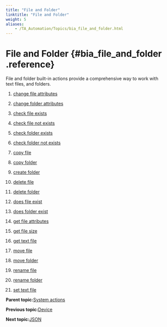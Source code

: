 ```yaml
--- 
title: "File and Folder"
linktitle: "File and Folder"
weight: 5
aliases: 
    - /TA_Automation/Topics/bia_file_and_folder.html
---
```

# File and Folder {#bia_file_and_folder .reference}

File and folder built-in actions provide a comprehensive way to work with text files, and folders.

1.  [change file attributes](../../TA_Automation/Topics/bia_change_file_attributes.html)  

2.  [change folder attributes](../../TA_Automation/Topics/bia_change_folder_attributes.html)  

3.  [check file exists](../../TA_Automation/Topics/bia_check_file_exists.html)  

4.  [check file not exists](../../TA_Automation/Topics/bia_check_file_not_exists.html)  

5.  [check folder exists](../../TA_Automation/Topics/bia_check_folder_exists.html)  

6.  [check folder not exists](../../TA_Automation/Topics/bia_check_folder_not_exists.html)  

7.  [copy file](../../TA_Automation/Topics/bia_copy_file.html)  

8.  [copy folder](../../TA_Automation/Topics/bia_copy_folder.html)  

9.  [create folder](../../TA_Automation/Topics/bia_create_folder.html)  

10. [delete file](../../TA_Automation/Topics/bia_delete_file.html)  

11. [delete folder](../../TA_Automation/Topics/bia_delete_folder.html)  

12. [does file exist](../../TA_Automation/Topics/bia_does_file_exist.html)  

13. [does folder exist](../../TA_Automation/Topics/bia_does_folder_exist.html)  

14. [get file attributes](../../TA_Automation/Topics/bia_get_file_attributes.html)  

15. [get file size](../../TA_Automation/Topics/bia_get_file_size.html)  

16. [get text file](../../TA_Automation/Topics/bia_get_text_file.html)  

17. [move file](../../TA_Automation/Topics/bia_move_file.html)  

18. [move folder](../../TA_Automation/Topics/bia_move_folder.html)  

19. [rename file](../../TA_Automation/Topics/bia_rename_file.html)  

20. [rename folder](../../TA_Automation/Topics/bia_rename_folder.html)  

21. [set text file](../../TA_Automation/Topics/bia_set_text_file.html)  


**Parent topic:**[System actions](../../TA_Automation/Topics/bia_System.html)

**Previous topic:**[Device](../../TA_Automation/Topics/bia_device.html)

**Next topic:**[JSON](../../TA_Automation/Topics/bia_JSON.html)

